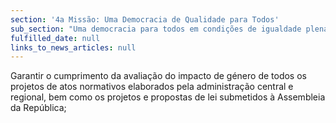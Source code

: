 ```yaml
---
section: '4a Missão: Uma Democracia de Qualidade para Todos'
sub_section: "Uma democracia para todos em condições de igualdade plena"
fulfilled_date: null
links_to_news_articles: null
---
```


Garantir o cumprimento da avaliação do impacto de género de todos os projetos de atos normativos elaborados pela administração central e regional, bem como os projetos e propostas de lei submetidos à Assembleia da República;